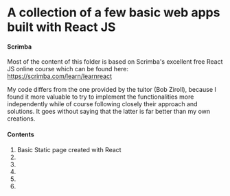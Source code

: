 #  A collection of a few basic web apps built with React JS 

#### Scrimba

Most of the content of this folder is based on Scrimba's excellent free React JS online course which can be found here:
https://scrimba.com/learn/learnreact

My code differs from the one provided by the tuitor (Bob Ziroll), because I found it more valuable to try to implement the functionalities more independently while of course following closely their approach and solutions.
It goes without saying that the latter is far better than my own creations.


#### Contents

1. Basic Static page created with React
2. 
3. 
4. 
5. 
6. 




